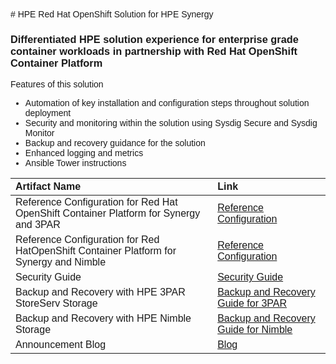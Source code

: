 <span style="font-family: Arial">
# HPE Red Hat OpenShift Solution for HPE Synergy

###  Differentiated HPE solution experience for enterprise grade container workloads in partnership with Red Hat OpenShift Container Platform


Features of this solution

-  Automation of key installation and configuration  steps throughout solution deployment
-  Security and monitoring within the solution using Sysdig Secure and Sysdig Monitor
-  Backup and recovery guidance for the solution
-  Enhanced logging and metrics
-  Ansible Tower instructions

| Artifact Name  | Link  |
|:--- |:---|
| Reference Configuration for Red Hat OpenShift Container Platform for Synergy and 3PAR | [Reference Configuration](https://h20195.www2.hpe.com/v2/getdocument.aspx?docname=a00056102enw) |
| Reference Configuration for Red HatOpenShift Container Platform for Synergy and Nimble | [Reference Configuration](https://h20195.www2.hpe.com/V2/GetDocument.aspx?docname=a00056101enw) |
| Security Guide | [Security Guide](https://github.com/HewlettPackard/hpe-solutions-openshift/tree/master/synergy/scalable/security) |
| Backup and Recovery with HPE 3PAR StoreServ Storage | [Backup and Recovery Guide for 3PAR](https://github.com/HewlettPackard/hpe-solutions-openshift/tree/master/synergy/scalable/backup_and_recovery/ocp-3par) |
| Backup and Recovery with HPE Nimble Storage | [Backup and Recovery Guide for Nimble](https://github.com/HewlettPackard/hpe-solutions-openshift/tree/master/synergy/scalable/backup_and_recovery/ocp-3par) |
| Announcement Blog | [Blog](https://community.hpe.com/t5/Infrastructure-Insights/Automate-and-scale-Red-Hat-OpenShift-deployment-with-HPE-Synergy/ba-p/7044580) |




